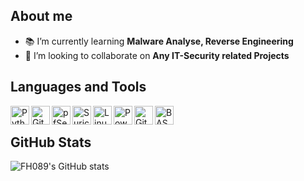 ## About me 
- 📚  I’m currently learning **Malware Analyse, Reverse Engineering**   
- 👀  I’m looking to collaborate on **Any IT-Security related Projects**

## Languages and Tools

<img align="left" title="Python"  width="30px" src="https://cdn.icon-icons.com/icons2/1508/PNG/512/python_104451.png"> 

<img align="left" title="Git" width="30px" src="https://upload.wikimedia.org/wikipedia/commons/thumb/3/3f/Git_icon.svg/1200px-Git_icon.svg.png">

<img align="left" title="pfSense" width="30px" src="https://wpcomputersolutions.com/wp-content/uploads/2018/07/pfsense-logo-e1534531558807.png">

<img align="left" title="Suricata"  width="30px" src="https://idsips.files.wordpress.com/2015/10/suri-400x400.png?w=300">

<img align="left" title="Linux"  width="30px" src="https://isc.tamu.edu/~lewing/linux/sit3-shine.7.gif">

<img align="left" title="PowerShell"  width="30px" src="https://upload.wikimedia.org/wikipedia/commons/2/2f/PowerShell_5.0_icon.png">

<img align="left" title="GitHub"  width="30px" src="https://github.githubassets.com/images/modules/logos_page/GitHub-Mark.png">

<img align="left" title="BASH"  width="30px" src="https://www.vectorlogo.zone/logos/gnu_bash/gnu_bash-icon.svg">

<br/>

## GitHub Stats 

![FH089's GitHub stats](https://github-readme-stats.vercel.app/api?username=FH089&show_icons=true&)
